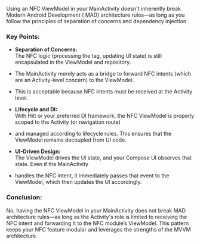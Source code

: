 Using an NFC ViewModel in your MainActivity doesn't inherently break Modern Android Development (
MAD)
architecture rules—as long as you follow the principles of separation of concerns and dependency
injection.

### Key Points:

- **Separation of Concerns:**  
  The NFC logic (processing the tag, updating UI state) is still encapsulated in the ViewModel and
  repository.
- The MainActivity merely acts as a bridge to forward NFC intents (which are an Activity-level
  concern) to the ViewModel.
- This is acceptable because NFC intents must be received at the Activity level.

- **Lifecycle and DI:**  
  With Hilt or your preferred DI framework, the NFC ViewModel is properly scoped to the Activity (or
  navigation route)
- and managed according to lifecycle rules. This ensures that the ViewModel remains decoupled from
  UI code.

- **UI-Driven Design:**  
  The ViewModel drives the UI state, and your Compose UI observes that state. Even if the
  MainActivity
- handles the NFC intent, it immediately passes that event to the ViewModel, which then updates the
  UI accordingly.

### Conclusion:

No, having the NFC ViewModel in your MainActivity does not break MAD architecture rules—as long as
the
Activity's role is limited to receiving the NFC intent and forwarding it to the NFC module’s
ViewModel.
This pattern keeps your NFC feature modular and leverages the strengths of the MVVM architecture.